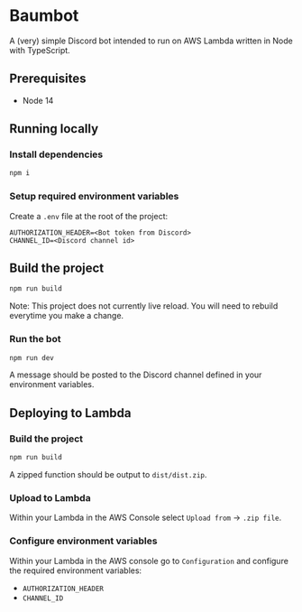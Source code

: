 # Baumbot

A (very) simple Discord bot intended to run on AWS Lambda written in Node with TypeScript.

## Prerequisites

- Node 14

## Running locally

### Install dependencies

```sh
npm i
```

### Setup required environment variables

Create a `.env` file at the root of the project:
```
AUTHORIZATION_HEADER=<Bot token from Discord>
CHANNEL_ID=<Discord channel id>
```

## Build the project
```sh
npm run build
```

Note: This project does not currently live reload. You will need to rebuild everytime you make a change.

### Run the bot
```sh
npm run dev
```

A message should be posted to the Discord channel defined in your environment variables.

## Deploying to Lambda

### Build the project
```sh
npm run build
```

A zipped function should be output to `dist/dist.zip`.

### Upload to Lambda

Within your Lambda in the AWS Console select `Upload from` -> `.zip file`.

### Configure environment variables

Within your Lambda in the AWS console go to `Configuration` and configure the required environment variables:
- `AUTHORIZATION_HEADER`
- `CHANNEL_ID`
